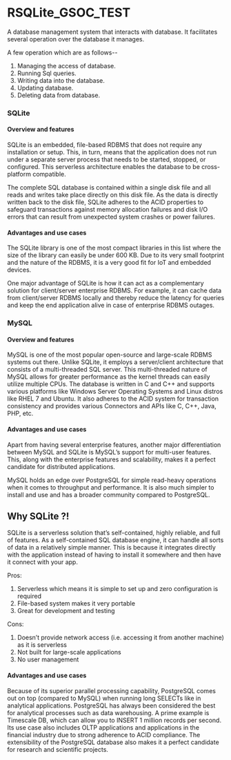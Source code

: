 # 

# RSQLite_GSOC_TEST
A database management system that interacts with database. It facilitates several  operation over the database it manages.

A few operation which are as follows--

  1. Managing the access of database.
  2. Running Sql queries.
  3. Writing data into the database.
  4. Updating database.
  5. Deleting data from database.
  
### SQLite     

#### Overview and features
SQLite is an embedded, file-based RDBMS that does not require any installation or setup. This, in turn, means that the application does not run under a separate server process that needs to be started, stopped, or configured. This serverless architecture enables the database to be cross-platform compatible.

The complete SQL database is contained within a single disk file and all reads and writes take place directly on this disk file. As the data is directly written back to the disk file, SQLite adheres to the ACID properties to safeguard transactions against memory allocation failures and disk I/O errors that can result from unexpected system crashes or power failures.

#### Advantages and use cases
 The SQLite library is one of the most compact libraries in this list where the size of the library can easily be under 600 KB. Due to its very small footprint and the nature of the RDBMS, it is a very good fit for IoT and embedded devices.
 
 One major advantage of SQLite is how it can act as a complementary solution for client/server enterprise RDBMS. For example, it can cache data from client/server RDBMS locally and thereby reduce the latency for queries and keep the end application alive in case of enterprise RDBMS outages.
 
 ### MySQL
 
 #### Overview and features
 
 MySQL is one of the most popular open-source and large-scale RDBMS systems out there. Unlike SQLite, it employs a server/client architecture that consists of a multi-threaded SQL server. This multi-threaded nature of MySQL allows for greater performance as the kernel threads can easily utilize multiple CPUs. The database is written in C and C++ and supports various platforms like Windows Server Operating Systems and Linux distros like RHEL 7 and Ubuntu. It also adheres to the ACID system for transaction consistency and provides various Connectors and APIs like C, C++, Java, PHP, etc.
 
 #### Advantages and use cases
 
 Apart from having several enterprise features, another major differentiation between MySQL and SQLite is MySQL’s support for multi-user features. This, along with the enterprise features and scalability, makes it a perfect candidate for distributed applications.
 
 MySQL holds an edge over PostgreSQL for simple read-heavy operations when it comes to throughput and performance. It is also much simpler to install and use and has a broader community compared to PostgreSQL.
 
 ## Why SQLite ?!

SQLite is a serverless solution that’s self-contained, highly reliable, and full of features. As a self-contained SQL database engine, it can handle all sorts of data in a relatively simple manner. This is because it integrates directly with the application instead of having to install it somewhere and then have it connect with your app.

Pros:

1. Serverless which means it is simple to set up and zero configuration is required
2. File-based system makes it very portable
3. Great for development and testing

Cons:

1. Doesn’t provide network access (i.e. accessing it from another machine) as it is serverless
2. Not built for large-scale applications
3. No user management

 
 
 #### Advantages and use cases
 
 Because of its superior parallel processing capability, PostgreSQL comes out on top (compared to MySQL) when running long SELECTs like in analytical applications. PostgreSQL has always been considered the best for analytical processes such as data warehousing. A prime example is Timescale DB, which can allow you to INSERT 1 million records per second. Its use case also includes OLTP applications and applications in the financial industry due to strong adherence to ACID compliance. The extensibility of the PostgreSQL database also makes it a perfect candidate for research and scientific projects.
 
 
